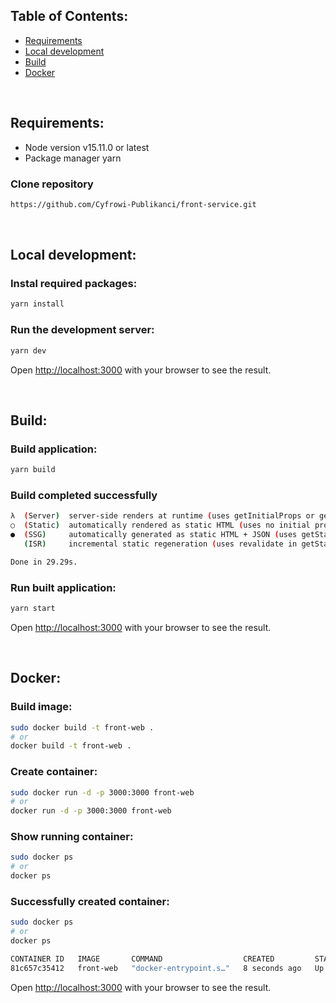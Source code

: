 ## Table of Contents:
* [Requirements](https://github.com/Cyfrowi-Publikanci/front-service#requirements)
* [Local development](https://github.com/Cyfrowi-Publikanci/front-service#local-development)
* [Build](https://github.com/Cyfrowi-Publikanci/front-service#build)
* [Docker](https://github.com/Cyfrowi-Publikanci/front-service#docker)

<br/>

## Requirements:
* Node version v15.11.0 or latest
* Package manager yarn

### Clone repository

```bash
https://github.com/Cyfrowi-Publikanci/front-service.git
```

<br/>

## Local development:

### Instal required packages:

```bash
yarn install
```

### Run the development server:

```bash
yarn dev
```

Open [http://localhost:3000](http://localhost:3000) with your browser to see the result.

<br/>

## Build:

### Build application:

```bash
yarn build
```

### Build completed successfully

```bash
λ  (Server)  server-side renders at runtime (uses getInitialProps or getServerSideProps)
○  (Static)  automatically rendered as static HTML (uses no initial props)
●  (SSG)     automatically generated as static HTML + JSON (uses getStaticProps)
   (ISR)     incremental static regeneration (uses revalidate in getStaticProps)

Done in 29.29s.
```

### Run built application:

```bash
yarn start
```

Open [http://localhost:3000](http://localhost:3000) with your browser to see the result.

<br/>

## Docker:

### Build image:

```bash
sudo docker build -t front-web .
# or
docker build -t front-web .
```

### Create container:

```bash
sudo docker run -d -p 3000:3000 front-web
# or
docker run -d -p 3000:3000 front-web
```

### Show running container:

```bash
sudo docker ps
# or
docker ps
```

### Successfully created container:

```bash
sudo docker ps
# or
docker ps
```

```bash
CONTAINER ID   IMAGE       COMMAND                  CREATED         STATUS         PORTS                    NAMES
81c657c35412   front-web   "docker-entrypoint.s…"   8 seconds ago   Up 7 seconds   0.0.0.0:3000->3000/tcp   gifted_gates
```

Open [http://localhost:3000](http://localhost:3000) with your browser to see the result.
